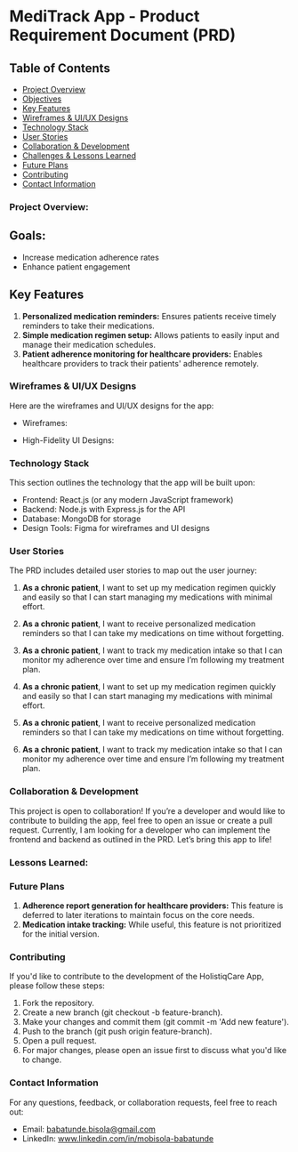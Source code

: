 # MediTrack App - Product Requirement Document (PRD)

## Table of Contents
- [Project Overview](#project-overview)
- [Objectives](#objectives)
- [Key Features](#key-features)
- [Wireframes & UI/UX Designs](#wireframes--uiux-designs)
- [Technology Stack](#technology-stack)
- [User Stories](#user-stories)
- [Collaboration & Development](#collaboration--development)
- [Challenges & Lessons Learned](#challenges--lessons-learned)
- [Future Plans](#future-plans)
- [Contributing](#contributing)
- [Contact Information](#contact-information)

### Project Overview:
## Goals: 
- Increase medication adherence rates 
- Enhance patient engagement

## **Key Features**
1. **Personalized medication reminders:** Ensures patients receive timely reminders to take their medications.
1. **Simple medication regimen setup:** Allows patients to easily input and manage their medication schedules.
1. **Patient adherence monitoring for healthcare providers:** Enables healthcare providers to track their patients' adherence remotely.

### Wireframes & UI/UX Designs
Here are the wireframes and UI/UX designs for the app:
- Wireframes:

- High-Fidelity UI Designs:

### Technology Stack
This section outlines the technology that the app will be built upon:
- Frontend: React.js (or any modern JavaScript framework)
- Backend: Node.js with Express.js for the API
- Database: MongoDB for storage
- Design Tools: Figma for wireframes and UI designs

### User Stories

The PRD includes detailed user stories to map out the user journey:
1. **As a chronic patient**, I want to set up my medication regimen quickly and easily so that I can start managing my medications with minimal effort.
1. **As a chronic patient**, I want to receive personalized medication reminders so that I can take my medications on time without forgetting.
1. **As a chronic patient**, I want to track my medication intake so that I can monitor my adherence over time and ensure I’m following my treatment plan.

1. **As a chronic patient**, I want to set up my medication regimen quickly and easily so that I can start managing my medications with minimal effort.
1. **As a chronic patient**, I want to receive personalized medication reminders so that I can take my medications on time without forgetting.
1. **As a chronic patient**, I want to track my medication intake so that I can monitor my adherence over time and ensure I’m following my treatment plan.

### Collaboration & Development
This project is open to collaboration! If you’re a developer and would like to contribute to building the app, feel free to open an issue or create a pull request.
Currently, I am looking for a developer who can implement the frontend and backend as outlined in the PRD. Let’s bring this app to life!

### Lessons Learned:

### Future Plans
1. **Adherence report generation for healthcare providers:** This feature is deferred to later iterations to maintain focus on the core needs.
1. **Medication intake tracking:** While useful, this feature is not prioritized for the initial version.

### Contributing
If you'd like to contribute to the development of the HolistiqCare App, please follow these steps:

1. Fork the repository.
1. Create a new branch (git checkout -b feature-branch).
1. Make your changes and commit them (git commit -m 'Add new feature').
1. Push to the branch (git push origin feature-branch).
1. Open a pull request.
1. For major changes, please open an issue first to discuss what you'd like to change.

### Contact Information
For any questions, feedback, or collaboration requests, feel free to reach out:
- Email: babatunde.bisola@gmail.com
- LinkedIn: www.linkedin.com/in/mobisola-babatunde

